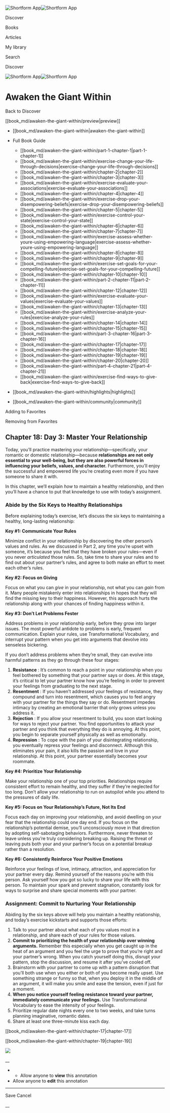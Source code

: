 ![Shortform App](/img/logo.36a2399e.svg)![Shortform App](/img/logo-dark.70c1b072.svg)

Discover

Books

Articles

My library

Search

Discover

![Shortform App](/img/logo.36a2399e.svg)![Shortform App](/img/logo-dark.70c1b072.svg)

# Awaken the Giant Within

Back to Discover

[[book_md/awaken-the-giant-within/preview|preview]]

  * [[book_md/awaken-the-giant-within|awaken-the-giant-within]]
  * Full Book Guide

    * [[book_md/awaken-the-giant-within/part-1-chapter-1|part-1-chapter-1]]
    * [[book_md/awaken-the-giant-within/exercise-change-your-life-through-decisions|exercise-change-your-life-through-decisions]]
    * [[book_md/awaken-the-giant-within/chapter-2|chapter-2]]
    * [[book_md/awaken-the-giant-within/chapter-3|chapter-3]]
    * [[book_md/awaken-the-giant-within/exercise-evaluate-your-associations|exercise-evaluate-your-associations]]
    * [[book_md/awaken-the-giant-within/chapter-4|chapter-4]]
    * [[book_md/awaken-the-giant-within/exercise-drop-your-disempowering-beliefs|exercise-drop-your-disempowering-beliefs]]
    * [[book_md/awaken-the-giant-within/chapter-5|chapter-5]]
    * [[book_md/awaken-the-giant-within/exercise-control-your-state|exercise-control-your-state]]
    * [[book_md/awaken-the-giant-within/chapter-6|chapter-6]]
    * [[book_md/awaken-the-giant-within/chapter-7|chapter-7]]
    * [[book_md/awaken-the-giant-within/exercise-assess-whether-youre-using-empowering-language|exercise-assess-whether-youre-using-empowering-language]]
    * [[book_md/awaken-the-giant-within/chapter-8|chapter-8]]
    * [[book_md/awaken-the-giant-within/chapter-9|chapter-9]]
    * [[book_md/awaken-the-giant-within/exercise-set-goals-for-your-compelling-future|exercise-set-goals-for-your-compelling-future]]
    * [[book_md/awaken-the-giant-within/chapter-10|chapter-10]]
    * [[book_md/awaken-the-giant-within/part-2-chapter-11|part-2-chapter-11]]
    * [[book_md/awaken-the-giant-within/chapter-12|chapter-12]]
    * [[book_md/awaken-the-giant-within/exercise-evaluate-your-values|exercise-evaluate-your-values]]
    * [[book_md/awaken-the-giant-within/chapter-13|chapter-13]]
    * [[book_md/awaken-the-giant-within/exercise-analyze-your-rules|exercise-analyze-your-rules]]
    * [[book_md/awaken-the-giant-within/chapter-14|chapter-14]]
    * [[book_md/awaken-the-giant-within/chapter-15|chapter-15]]
    * [[book_md/awaken-the-giant-within/part-3-chapter-16|part-3-chapter-16]]
    * [[book_md/awaken-the-giant-within/chapter-17|chapter-17]]
    * [[book_md/awaken-the-giant-within/chapter-18|chapter-18]]
    * [[book_md/awaken-the-giant-within/chapter-19|chapter-19]]
    * [[book_md/awaken-the-giant-within/chapter-20|chapter-20]]
    * [[book_md/awaken-the-giant-within/part-4-chapter-21|part-4-chapter-21]]
    * [[book_md/awaken-the-giant-within/exercise-find-ways-to-give-back|exercise-find-ways-to-give-back]]
  * [[book_md/awaken-the-giant-within/highlights|highlights]]
  * [[book_md/awaken-the-giant-within/community|community]]



Adding to Favorites 

Removing from Favorites 

## Chapter 18: Day 3: Master Your Relationship

Today, you’ll practice mastering your relationship—specifically, your romantic or domestic relationship—because **relationships are not only essential to your well-being, but they are also powerful forces in influencing your beliefs, values, and character.** Furthermore, you’ll enjoy the successful and empowered life you’re creating even more if you have someone to share it with.

In this chapter, we’ll explain _how_ to maintain a healthy relationship, and then you’ll have a chance to put that knowledge to use with today’s assignment.

### Abide by the Six Keys to Healthy Relationships

Before explaining today’s exercise, let’s discuss the six keys to maintaining a healthy, long-lasting relationship:

**Key #1: Communicate Your Rules**

Minimize conflict in your relationship by discovering the other person’s values and rules. As we discussed in Part 2, any time you’re upset with someone, it’s because you feel that they have broken your rules—even if you never _articulated_ those rules. So, take time to share your rules and to find out about your partner’s rules, and agree to both make an effort to meet each other’s rules.

**Key #2: Focus on Giving**

Focus on what you can _give_ in your relationship, not what you can _gain_ from it. Many people mistakenly enter into relationships in hopes that they will find the missing key to their happiness. However, this approach hurts the relationship along with your chances of finding happiness within it.

**Key #3: Don’t Let Problems Fester**

Address problems in your relationship early, before they grow into larger issues. The most powerful antidote to problems is early, frequent communication. Explain your rules, use Transformational Vocabulary, and interrupt your pattern when you get into arguments that devolve into senseless bickering.

If you don’t address problems when they’re small, they can evolve into harmful patterns as they go through these four stages:

  1. **Resistance** : It’s common to reach a point in your relationship when you feel bothered by something that your partner says or does. At this stage, it’s critical to let your partner know how you’re feeling in order to prevent your feelings from graduating to the next stage. 
  2. **Resentment** : If you haven’t addressed your feelings of resistance, they compound and turn into resentment, which causes you to feel angry with your partner for the things they say or do. Resentment impedes intimacy by creating an emotional barrier that only grows unless you address it. 
  3. **Rejection** : If you allow your resentment to build, you soon start looking for ways to reject your partner. You find opportunities to attack your partner and you think that everything they do is annoying. At this point, you begin to separate yourself physically as well as emotionally. 
  4. **Repression** : To cope with the pain of your disintegrating relationship, you eventually repress your feelings and disconnect. Although this eliminates your pain, it also kills the passion and love in your relationship. At this point, your partner essentially becomes your roommate. 



**Key #4: Prioritize Your Relationship**

Make your relationship one of your top priorities. Relationships require consistent effort to remain healthy, and they suffer if they’re neglected for too long. Don’t allow your relationship to run on autopilot while you attend to the pressures of daily life.

**Key #5: Focus on Your Relationship’s Future, Not Its End**

Focus each day on improving your relationship, and avoid dwelling on your fear that the relationship could one day end. If you focus on the relationship’s potential demise, you’ll unconsciously move in that direction by adopting self-sabotaging behaviors. Furthermore, never threaten to leave unless you’re truly considering breaking up. Raising the threat of leaving puts both your and your partner’s focus on a potential breakup rather than a resolution.

**Key #6: Consistently Reinforce Your Positive Emotions**

Reinforce your feelings of love, intimacy, attraction, and appreciation for your partner every day. Remind yourself of the reasons you’re with this person. Ask yourself how you got so lucky to share your life with this person. To maintain your spark and prevent stagnation, constantly look for ways to surprise and share special moments with your partner.

### Assignment: Commit to Nurturing Your Relationship

Abiding by the six keys above will help you maintain a healthy relationship, and today’s exercise kickstarts and supports those efforts:

  1. Talk to your partner about what each of you values most in a relationship, and share each of your rules for those values. 
  2. **Commit to prioritizing the health of your relationship over winning arguments.** Remember this especially when you get caught up in the heat of an argument and you feel the urge to prove that you’re right and your partner’s wrong. When you catch yourself doing this, disrupt your pattern, stop the discussion, and resume it after you’ve cooled off. 
  3. Brainstorm with your partner to come up with a pattern disruption that you’ll both use when you either or both of you become really upset. Use something strange or funny so that, when you deploy it in the middle of an argument, it will make you smile and ease the tension, even if just for a moment. 
  4. **When you notice yourself feeling resistance toward your partner, immediately communicate your feelings.** Use Transformational Vocabulary to ease the intensity of your feelings. 
  5. Prioritize regular date nights every one to two weeks, and take turns planning imaginative, romantic dates. 
  6. Share at least one three-minute kiss each day. 



[[book_md/awaken-the-giant-within/chapter-17|chapter-17]]

[[book_md/awaken-the-giant-within/chapter-19|chapter-19]]

![](https://bat.bing.com/action/0?ti=56018282&Ver=2&mid=f7dfbb16-1542-4479-8510-558004a17a0b&sid=201ffde0635411ee902411d77b750559&vid=20202bf0635411ee9ac03f2e618b0b9f&vids=0&msclkid=N&pi=0&lg=en-US&sw=800&sh=600&sc=24&nwd=1&tl=Shortform%20%7C%20Book&p=https%3A%2F%2Fwww.shortform.com%2Fapp%2Fbook%2Fawaken-the-giant-within%2Fchapter-18&r=&lt=352&evt=pageLoad&sv=1&rn=841445)

__

  *   * Allow anyone to **view** this annotation
  * Allow anyone to **edit** this annotation



* * *

Save Cancel

__



